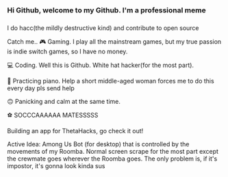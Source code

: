 ### Hi Github, welcome to my Github. I'm a professional meme
### 

I do hacc(the mildly destructive kind) and contribute to open source

Catch me..
🎮 Gaming. I play all the mainstream games, but my true passion is indie switch games, so I have no money.

💻 Coding. Well this is Github. White hat hacker(for the most part).

🎹 Practicing piano. Help a short middle-aged woman forces me to do this every day pls send help

🙃 Panicking and calm at the same time.

⚽ SOCCCAAAAAA MATESSSSS


Building an app for ThetaHacks, go check it out!



Active Idea: Among Us Bot (for desktop) that is controlled by the movements of my Roomba. Normal screen scrape for the most part 
except the crewmate goes wherever the Roomba goes. The only problem is, if it's impostor, it's gonna look kinda sus
<!--
**sherlocknomes/sherlocknomes** is a ✨ _special_ ✨ repository because its `README.md` (this file) appears on your GitHub profile.

Here are some ideas to get you started:

- 🔭 I’m currently working on ...
- 🌱 I’m currently learning ...
- 👯 I’m looking to collaborate on ...
- 🤔 I’m looking for help with ...
- 💬 Ask me about ...
- 📫 How to reach me: ...
- 😄 Pronouns: ...
- ⚡ Fun fact: ...
-->
